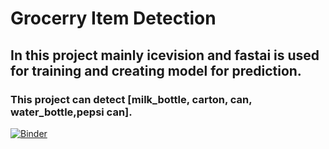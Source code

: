 # Grocerry Item Detection 
## In this project mainly icevision and fastai is used for training and creating model for prediction.
### This project can detect [milk_bottle, carton, can, water_bottle,pepsi can].

[![Binder](https://mybinder.org/badge_logo.svg)](https://mybinder.org/v2/gh/VipulGajbhiye/pepsi-can-detector/HEAD?urlpath=%2Fvoila%2Frender%2Fpepsi_can.ipynb)

